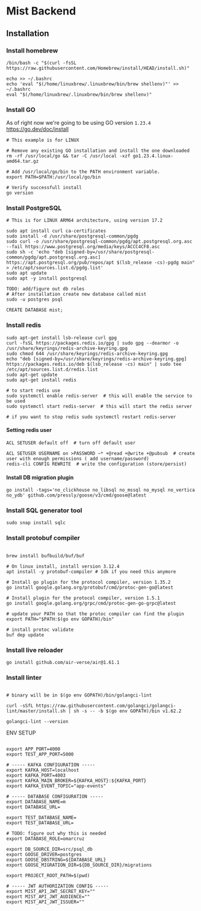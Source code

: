 # Mist Backend

## Installation

### Install homebrew

```shell
/bin/bash -c "$(curl -fsSL https://raw.githubusercontent.com/Homebrew/install/HEAD/install.sh)"

echo >> ~/.bashrc
echo 'eval "$(/home/linuxbrew/.linuxbrew/bin/brew shellenv)"' >> ~/.bashrc
eval "$(/home/linuxbrew/.linuxbrew/bin/brew shellenv)"
```

### Install GO

As of right now we're going to be using GO version `1.23.4`
https://go.dev/doc/install

```shell
# This example is for LINUX

# Remove any existing GO installation and install the one downloaded
rm -rf /usr/local/go && tar -C /usr/local -xzf go1.23.4.linux-amd64.tar.gz

# Add /usr/local/go/bin to the PATH environment variable.
export PATH=$PATH:/usr/local/go/bin

# Verify successfull install
go version
```

### Install PostgreSQL

```shell
# This is for LINUX ARM64 architecture, using version 17.2

sudo apt install curl ca-certificates
sudo install -d /usr/share/postgresql-common/pgdg
sudo curl -o /usr/share/postgresql-common/pgdg/apt.postgresql.org.asc --fail https://www.postgresql.org/media/keys/ACCC4CF8.asc
sudo sh -c 'echo "deb [signed-by=/usr/share/postgresql-common/pgdg/apt.postgresql.org.asc] https://apt.postgresql.org/pub/repos/apt $(lsb_release -cs)-pgdg main" > /etc/apt/sources.list.d/pgdg.list'
sudo apt update
sudo apt -y install postgresql

TODO: add/figure out db roles
# After installation create new database called mist
sudo -u postgres psql

CREATE DATABASE mist;
```

### Install redis
```shell
sudo apt-get install lsb-release curl gpg
curl -fsSL https://packages.redis.io/gpg | sudo gpg --dearmor -o /usr/share/keyrings/redis-archive-keyring.gpg
sudo chmod 644 /usr/share/keyrings/redis-archive-keyring.gpg
echo "deb [signed-by=/usr/share/keyrings/redis-archive-keyring.gpg] https://packages.redis.io/deb $(lsb_release -cs) main" | sudo tee /etc/apt/sources.list.d/redis.list
sudo apt-get update
sudo apt-get install redis

# to start redis use 
sudo systemctl enable redis-server  # this will enable the service to be used
sudo systemctl start redis-server  # this will start the redis server

# if you want to stop redis sudo systemctl restart redis-server
```

#### Setting redis user
```shell
ACL SETUSER default off  # turn off default user

ACL SETUSER USERNAME on >PASSWORD ~* +@read +@write +@pubsub  # create user with enough permissions ( add username/password)
redis-cli CONFIG REWRITE  # write the configuration (store/persist)
```

#### Install DB migration plugin


`go install -tags='no_clickhouse no_libsql no_mssql no_mysql no_vertica no_ydb' github.com/pressly/goose/v3/cmd/goose@latest`

### Install SQL generator tool

`sudo snap install sqlc`

### Install protobuf compiler

```shell

brew install bufbuild/buf/buf

# On linux install, install version 3.12.4
apt install -y protobuf-compiler # Idk if you need this anymore

# Install go plugin for the protocol compiler, version 1.35.2
go install google.golang.org/protobuf/cmd/protoc-gen-go@latest

# Install plugin for the protocol compiler, version 1.5.1
go install google.golang.org/grpc/cmd/protoc-gen-go-grpc@latest

# update your PATH so that the protoc compiler can find the plugin
export PATH="$PATH:$(go env GOPATH)/bin"

# install protoc validate
buf dep update
```

### Install live reloader
`go install github.com/air-verse/air@1.61.1`

### Install linter

```shell

# binary will be in $(go env GOPATH)/bin/golangci-lint

curl -sSfL https://raw.githubusercontent.com/golangci/golangci-lint/master/install.sh | sh -s -- -b $(go env GOPATH)/bin v1.62.2

golangci-lint --version
```


ENV SETUP 

```

export APP_PORT=4000
export TEST_APP_PORT=5000

# ----- KAFKA CONFIGURATION -----
export KAFKA_HOST=localhost
export KAFKA_PORT=4003
export KAFKA_MAIN_BROKER=${KAFKA_HOST}:${KAFKA_PORT}
export KAFKA_EVENT_TOPIC="app-events"

# ----- DATABASE CONFIGURATION -----
export DATABASE_NAME=m
export DATABASE_URL=

export TEST_DATABASE_NAME=
export TEST_DATABASE_URL=

# TODO: figure out why this is needed
export DATABASE_ROLE=omarcruz

export DB_SOURCE_DIR=src/psql_db
export GOOSE_DRIVER=postgres
export GOOSE_DBSTRING=${DATABASE_URL}
export GOOSE_MIGRATION_DIR=${DB_SOURCE_DIR}/migrations

export PROJECT_ROOT_PATH=$(pwd)

# ----- JWT AUTHORIZATION CONFIG -----
export MIST_API_JWT_SECRET_KEY=""
export MIST_API_JWT_AUDIENCE=""
export MIST_API_JWT_ISSUER=""

```